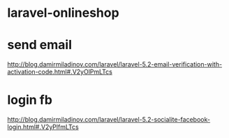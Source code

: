 # laravel-onlineshop
# send email
http://blog.damirmiladinov.com/laravel/laravel-5.2-email-verification-with-activation-code.html#.V2yOlPmLTcs
# login fb
http://blog.damirmiladinov.com/laravel/laravel-5.2-socialite-facebook-login.html#.V2yPlfmLTcs